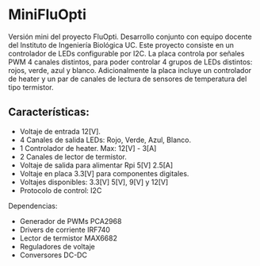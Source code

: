# MiniFluOpti

Versión mini del proyecto FluOpti. Desarrollo conjunto con equipo docente del Instituto de Ingeniería Biológica UC. 
Este proyecto consiste en un controlador de LEDs configurable por I2C. La placa controla por señales PWM 4 canales 
distintos, para poder controlar 4 grupos de LEDs distintos: rojos, verde, azul y blanco. Adicionalmente la placa 
incluye un controlador de heater y un par de canales de lectura de sensores de temperatura del tipo termistor.


## Características:

* Voltaje de entrada 12[V].
* 4 Canales de salida LEDs: Rojo, Verde, Azul, Blanco.
* 1 Controlador de heater. Max: 12[V] - 3[A]
* 2 Canales de lector de termistor.
* Voltaje de salida para alimentar Rpi 5[V] 2.5[A]
* Voltaje en placa 3.3[V] para componentes digitales.
* Voltajes disponibles: 3.3[V] 5[V], 9[V] y 12[V]
* Protocolo de control: I2C
 
Dependencias:
* Generador de PWMs PCA2968
* Drivers de corriente IRF740
* Lector de termistor MAX6682
* Reguladores de voltaje
* Conversores DC-DC







